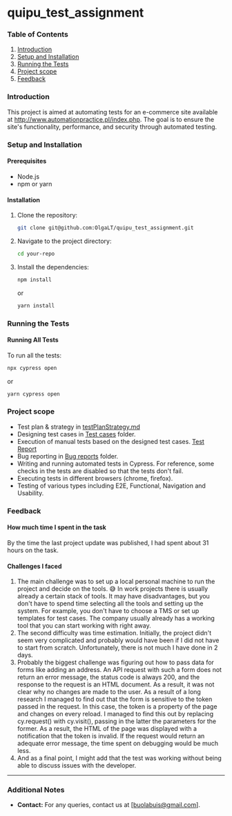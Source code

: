 # quipu_test_assignment

### Table of Contents
1. [Introduction](#introduction)
2. [Setup and Installation](#setup-and-installation)
3. [Running the Tests](#running-the-tests)
4. [Project scope](#project-scope)
5. [Feedback](#feedback)


### Introduction
This project is aimed at automating tests for an e-commerce site available at http://www.automationpractice.pl/index.php. The goal is to ensure the site's functionality, performance, and security through automated testing.

### Setup and Installation

#### Prerequisites
- Node.js
- npm or yarn

#### Installation
1. Clone the repository:
    ```sh
    git clone git@github.com:OlgaLT/quipu_test_assignment.git
    ```
2. Navigate to the project directory:
    ```sh
    cd your-repo
    ```
3. Install the dependencies:
    ```sh
    npm install
    ```
   or
    ```sh
    yarn install
    ```

### Running the Tests

#### Running All Tests
To run all the tests:
```sh
npx cypress open 
```
or
```sh
yarn cypress open
```

### Project scope
- Test plan & strategy in [testPlanStrategy.md](https://github.com/OlgaLT/quipu_test_assignment/blob/main/Test%20cases/testPlanStrategy.md)
- Designing test cases in [Test cases](https://github.com/OlgaLT/quipu_test_assignment/blob/3d0f620418fb2110e0517148e690864981b7281f/Test%20cases) folder.
- Execution of manual tests based on the designed test cases. [Test Report](https://github.com/OlgaLT/quipu_test_assignment/blob/cfbd3c3b24acfb66a31c35878089a8e0fd47a6b9/Test%20cases/testReport.md)
- Bug reporting in [Bug reports](https://github.com/OlgaLT/quipu_test_assignment/blob/3d0f620418fb2110e0517148e690864981b7281f/Bug%20reports) folder.
- Writing and running automated tests in Cypress. For reference, some checks in the tests are disabled so that the tests don't fail.
- Executing tests in different browsers (chrome, firefox).
- Testing of various types including E2E, Functional, Navigation and Usability.

### Feedback

#### How much time I spent in the task
By the time the last project update was published, I had spent about 31 hours on the task.

#### Challenges I faced
1. The main challenge was to set up a local personal machine to run the project and decide on the tools. 😅 In work projects there is usually already a certain stack of tools. It may have disadvantages, but you don't have to spend time selecting all the tools and setting up the system.  For example, you don't have to choose a TMS or set up templates for test cases. The company usually already has a working tool that you can start working with right away.
2. The second difficulty was time estimation. Initially, the project didn't seem very complicated and probably would have been if I did not have to start from scratch. Unfortunately, there is not much I have done in 2 days.
3. Probably the biggest challenge was figuring out how to pass data for forms like adding an address. An API request with such a form does not return an error message, the status code is always 200, and the response to the request is an HTML document. As a result, it was not clear why no changes are made to the user. As a result of a long research I managed to find out that the form is sensitive to the token passed in the request. In this case, the token is a property of the page and changes on every reload. I managed to find this out by replacing cy.request() with cy.visit(), passing in the latter the parameters for the former. As a result, the HTML of the page was displayed with a notification that the token is invalid. If the request would return an adequate error message, the time spent on debugging would be much less.
4. And as a final point, I might add that the test was working without being able to discuss issues with the developer.


---

### Additional Notes
- **Contact:** For any queries, contact us at [buolabuis@gmail.com].
